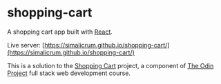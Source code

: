 # shopping-cart

A shopping cart app built with [React](https://reactjs.org/).

Live server: [https://simalicrum.github.io/shopping-cart/](https://simalicrum.github.io/shopping-cart/)

This is a solution to the [Shopping Cart](https://www.theodinproject.com/courses/javascript/lessons/shopping-cart) project, a component of [The Odin Project](https://www.theodinproject.com/) full stack web development course.
